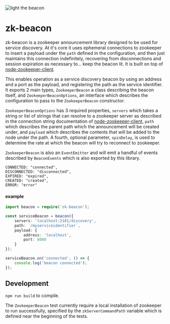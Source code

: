 ![light the beacon](https://i2.wp.com/content9.flixster.com/question/66/59/71/6659719_std.jpg?zoom=2)
# zk-beacon
zk-beacon is a zookeeper announcement library designed to be used for service discovery. At it's 
core it uses ephemeral connections to zookeeper to insert a payload under the `path` defined in the 
configuration, and then just maintains this connection indefinitely, recovering from disconnections 
and session expiration as necessary to... keep the beacon lit. It is built on top of 
[node-zookeeper-client](https://github.com/alexguan/node-zookeeper-client). 

This enables operation as a service discovery beacon by using an address and a port as the payload,
and registering the path as the service identifier. It exports 2 main types, `ZookeeperBeacon` 
a class describing the beacon itself, and `ZookeeperBeaconOptions`, an interface
which describes the configuration to pass to the `ZookeeperBeacon` constructor.

`ZookeeperBeaconOptions` has 3 required properties, `servers` which takes a string or list of strings 
that can resolve to a zookeeper server as described in the connection string documentation of 
[node-zookeeper-client](https://github.com/alexguan/node-zookeeper-client#client-createclientconnectionstring-options), 
`path` which describes the parent path which the announcement will be created under, and `payload` 
which describes the contents that will be added to the node under the path. A fourth, optional parameter, 
`spinDelay`, is used to determine the rate at which the beacon will try to reconnect to zookeeper.

`ZookeeperBeacon` is also an `EventEmitter` and will emit a handful of events described by `BeaconEvents`
which is also exported by this library.

```
CONNECTED: "connected",
DISCONNECTED: "disconnected",
EXPIRED: "expired",
CREATED: "created",
ERROR: "error"
```

#### example
```typescript
import beacon = require('zk-beacon');

const serviceBeacon = beacon({
    servers: 'localhost:2181/discovery',
    path: `/myserviceidentifier`,
    payload: {
        address: 'localhost',
        port: 8080
    }
});

serviceBeacon.on('connected', () => {
    console.log('beacon connected');
});
```

## Development
`npm run build` to compile.

The `ZookeeperBeacon` test currently require a local installation of zookeeper to run successfully, specified
by the `zkServerCommandPath` variable which is defined near the beginning of the tests.